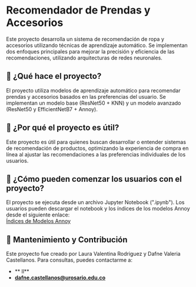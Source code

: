 # Recomendador de Prendas y Accesorios

Este proyecto desarrolla un sistema de recomendación de ropa y accesorios utilizando técnicas de aprendizaje automático. Se implementan dos enfoques principales para mejorar la precisión y eficiencia de las recomendaciones, utilizando arquitecturas de redes neuronales.

## 👗 **¿Qué hace el proyecto?**
El proyecto utiliza modelos de aprendizaje automático para recomendar prendas y accesorios basados en las preferencias del usuario. Se implementan un modelo base (ResNet50 + KNN) y un modelo avanzado (ResNet50 y EfficientNetB7 + Annoy).

## 👗 **¿Por qué el proyecto es útil?**
Este proyecto es útil para quienes buscan desarrollar o entender sistemas de recomendación de productos, optimizando la experiencia de compra en línea al ajustar las recomendaciones a las preferencias individuales de los usuarios.

## 👗 **¿Cómo pueden comenzar los usuarios con el proyecto?**
El proyecto se ejecuta desde un archivo Jupyter Notebook (".ipynb"). Los usuarios pueden descargar el notebook y los índices de los modelos Annoy desde el siguiente enlace:  
[Índices de Modelos Annoy](https://drive.google.com/file/d/13kCghcFpzNbm2hJCOpcRgbOXaBzpEjfr/view?usp=sharing)

## 👗 **Mantenimiento y Contribución**
Este proyecto fue creado por Laura Valentina Rodriguez y Dafne Valeria Castellanos. Para consultas, puedes contactarme a:  
- ** ll**
- **dafne.castellanos@urosario.edu.co**
